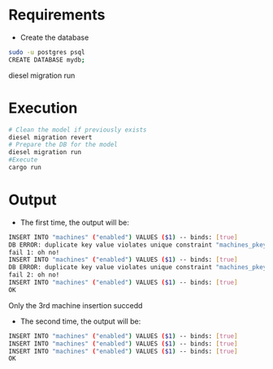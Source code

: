 # Requirements

- Create the database

```bash
sudo -u postgres psql
CREATE DATABASE mydb;
```

diesel migration run


# Execution

```bash
# Clean the model if previously exists
diesel migration revert
# Prepare the DB for the model
diesel migration run
#Execute
cargo run
```

# Output

- The first time, the output will be:

```bash
INSERT INTO "machines" ("enabled") VALUES ($1) -- binds: [true]
DB ERROR: duplicate key value violates unique constraint "machines_pkey"
fail 1: oh no!
INSERT INTO "machines" ("enabled") VALUES ($1) -- binds: [true]
DB ERROR: duplicate key value violates unique constraint "machines_pkey"
fail 2: oh no!
INSERT INTO "machines" ("enabled") VALUES ($1) -- binds: [true]
OK
```

Only the 3rd machine insertion succedd

- The second time, the output will be:

```bash
INSERT INTO "machines" ("enabled") VALUES ($1) -- binds: [true]
INSERT INTO "machines" ("enabled") VALUES ($1) -- binds: [true]
INSERT INTO "machines" ("enabled") VALUES ($1) -- binds: [true]
OK
```
